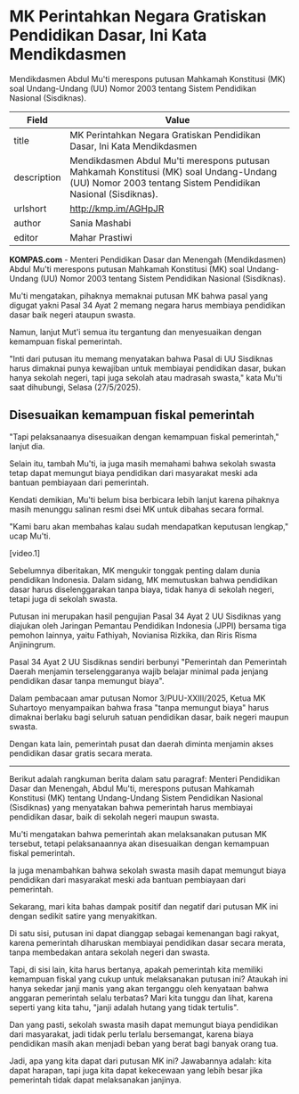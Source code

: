 # MK Perintahkan Negara Gratiskan Pendidikan Dasar, Ini Kata Mendikdasmen

Mendikdasmen Abdul Mu'ti merespons putusan Mahkamah Konstitusi (MK) soal Undang-Undang (UU) Nomor 2003 tentang Sistem Pendidikan Nasional (Sisdiknas).

| Field       | Value                                                       |
|-------------|-------------------------------------------------------------|
| title       | MK Perintahkan Negara Gratiskan Pendidikan Dasar, Ini Kata Mendikdasmen |
| description | Mendikdasmen Abdul Mu'ti merespons putusan Mahkamah Konstitusi (MK) soal Undang-Undang (UU) Nomor 2003 tentang Sistem Pendidikan Nasional (Sisdiknas). |
| urlshort    | http://kmp.im/AGHpJR |
| author      | Sania Mashabi |
| editor      | Mahar Prastiwi |

**KOMPAS.com** - Menteri Pendidikan Dasar dan Menengah (Mendikdasmen) Abdul Mu\'ti merespons putusan Mahkamah Konstitusi (MK) soal Undang-Undang (UU) Nomor 2003 tentang Sistem Pendidikan Nasional (Sisdiknas).

Mu\'ti mengatakan, pihaknya memaknai putusan MK bahwa pasal yang digugat yakni Pasal 34 Ayat 2 memang negara harus membiaya pendidikan dasar baik negeri ataupun swasta.

Namun, lanjut Mut\'i semua itu tergantung dan menyesuaikan dengan kemampuan fiskal pemerintah.

\"Inti dari putusan itu memang menyatakan bahwa Pasal di UU Sisdiknas harus dimaknai punya kewajiban untuk membiayai pendidikan dasar, bukan hanya sekolah negeri, tapi juga sekolah atau madrasah swasta,\" kata Mu\'ti saat dihubungi, Selasa (27/5/2025).

## Disesuaikan kemampuan fiskal pemerintah

\"Tapi pelaksanaanya disesuaikan dengan kemampuan fiskal pemerintah,\" lanjut dia.

Selain itu, tambah Mu\'ti, ia juga masih memahami bahwa sekolah swasta tetap dapat memungut biaya pendidikan dari masyarakat meski ada bantuan pembiayaan dari pemerintah.

Kendati demikian, Mu\'ti belum bisa berbicara lebih lanjut karena pihaknya masih menunggu salinan resmi dsei MK untuk dibahas secara formal.

\"Kami baru akan membahas kalau sudah mendapatkan keputusan lengkap,\" ucap Mu\'ti.

\[video.1\]

Sebelumnya diberitakan, MK mengukir tonggak penting dalam dunia pendidikan Indonesia. Dalam sidang, MK memutuskan bahwa pendidikan dasar harus diselenggarakan tanpa biaya, tidak hanya di sekolah negeri, tetapi juga di sekolah swasta.

Putusan ini merupakan hasil pengujian Pasal 34 Ayat 2 UU Sisdiknas yang diajukan oleh Jaringan Pemantau Pendidikan Indonesia (JPPI) bersama tiga pemohon lainnya, yaitu Fathiyah, Novianisa Rizkika, dan Riris Risma Anjiningrum.

Pasal 34 Ayat 2 UU Sisdiknas sendiri berbunyi \"Pemerintah dan Pemerintah Daerah menjamin terselenggaranya wajib belajar minimal pada jenjang pendidikan dasar tanpa memungut biaya\".

Dalam pembacaan amar putusan Nomor 3/PUU-XXIII/2025, Ketua MK Suhartoyo menyampaikan bahwa frasa \"tanpa memungut biaya\" harus dimaknai berlaku bagi seluruh satuan pendidikan dasar, baik negeri maupun swasta.

Dengan kata lain, pemerintah pusat dan daerah diminta menjamin akses pendidikan dasar gratis secara merata.

---
Berikut adalah rangkuman berita dalam satu paragraf: Menteri Pendidikan Dasar dan Menengah, Abdul Mu'ti, merespons putusan Mahkamah Konstitusi (MK) tentang Undang-Undang Sistem Pendidikan Nasional (Sisdiknas) yang menyatakan bahwa pemerintah harus membiayai pendidikan dasar, baik di sekolah negeri maupun swasta.

 Mu'ti mengatakan bahwa pemerintah akan melaksanakan putusan MK tersebut, tetapi pelaksanaannya akan disesuaikan dengan kemampuan fiskal pemerintah.

 Ia juga menambahkan bahwa sekolah swasta masih dapat memungut biaya pendidikan dari masyarakat meski ada bantuan pembiayaan dari pemerintah.



Sekarang, mari kita bahas dampak positif dan negatif dari putusan MK ini dengan sedikit satire yang menyakitkan.

 Di satu sisi, putusan ini dapat dianggap sebagai kemenangan bagi rakyat, karena pemerintah diharuskan membiayai pendidikan dasar secara merata, tanpa membedakan antara sekolah negeri dan swasta.

 Tapi, di sisi lain, kita harus bertanya, apakah pemerintah kita memiliki kemampuan fiskal yang cukup untuk melaksanakan putusan ini? Ataukah ini hanya sekedar janji manis yang akan terganggu oleh kenyataan bahwa anggaran pemerintah selalu terbatas? Mari kita tunggu dan lihat, karena seperti yang kita tahu, "janji adalah hutang yang tidak tertulis".

 Dan yang pasti, sekolah swasta masih dapat memungut biaya pendidikan dari masyarakat, jadi tidak perlu terlalu bersemangat, karena biaya pendidikan masih akan menjadi beban yang berat bagi banyak orang tua.

 Jadi, apa yang kita dapat dari putusan MK ini? Jawabannya adalah: kita dapat harapan, tapi juga kita dapat kekecewaan yang lebih besar jika pemerintah tidak dapat melaksanakan janjinya.

